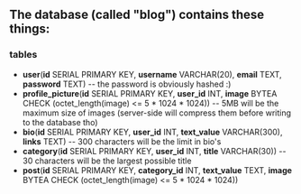 ## The database (called "blog") contains these things:
### tables
- **user**(**id** SERIAL PRIMARY KEY, **username** VARCHAR(20), **email** TEXT, **password** TEXT) -- the password is obviously hashed :)
- **profile_picture**(**id** SERIAL PRIMARY KEY, **user_id** INT, **image** BYTEA CHECK (octet_length(image) <= 5 * 1024 * 1024)) -- 5MB will be the maximum size of images (server-side will compress them before writing to the database tho)
- **bio**(**id** SERIAL PRIMARY KEY, **user_id** INT, **text_value** VARCHAR(300), **links** TEXT) -- 300 characters will be the limit in bio's
- **category**(**id** SERIAL PRIMARY KEY, **user_id** INT, **title** VARCHAR(30)) -- 30 characters will be the largest possible title
- **post**(**id** SERIAL PRIMARY KEY, **category_id** INT, **text_value** TEXT, **image** BYTEA CHECK (octet_length(image) <= 5 * 1024 * 1024))